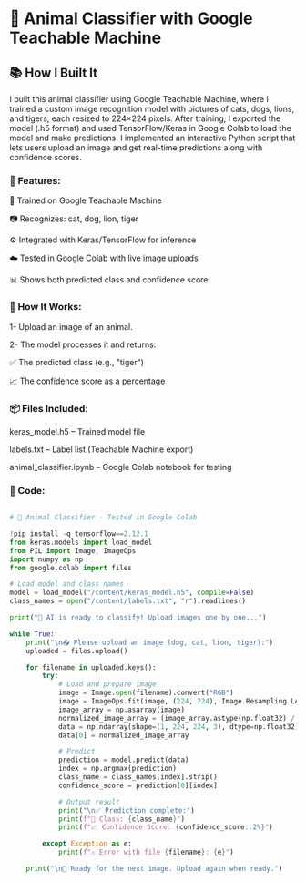 # 🐾 Animal Classifier with Google Teachable Machine

## 📚 How I Built It

I built this animal classifier using Google Teachable Machine, where I trained a custom image recognition model with pictures of cats, dogs, lions, and tigers, each resized to 224×224 pixels. After training, I exported the model (.h5 format) and used TensorFlow/Keras in Google Colab to load the model and make predictions. I implemented an interactive Python script that lets users upload an image and get real-time predictions along with confidence scores.


### 🚀 Features:

🔧 Trained on Google Teachable Machine

📷 Recognizes: cat, dog, lion, tiger

⚙️ Integrated with Keras/TensorFlow for inference

☁️ Tested in Google Colab with live image uploads

📊 Shows both predicted class and confidence score

### 🧠 How It Works:

1- Upload an image of an animal.

2- The model processes it and returns:

✅ The predicted class (e.g., "tiger")

📈 The confidence score as a percentage

### 📦 Files Included:

keras_model.h5 – Trained model file

labels.txt – Label list (Teachable Machine export)

animal_classifier.ipynb – Google Colab notebook for testing

### 🧾 Code:

```python

# 🐾 Animal Classifier - Tested in Google Colab

!pip install -q tensorflow==2.12.1
from keras.models import load_model
from PIL import Image, ImageOps
import numpy as np
from google.colab import files

# Load model and class names
model = load_model("/content/keras_model.h5", compile=False)
class_names = open("/content/labels.txt", "r").readlines()

print("🧠 AI is ready to classify! Upload images one by one...")

while True:
    print("\n📤 Please upload an image (dog, cat, lion, tiger):")
    uploaded = files.upload()

    for filename in uploaded.keys():
        try:
            # Load and prepare image
            image = Image.open(filename).convert("RGB")
            image = ImageOps.fit(image, (224, 224), Image.Resampling.LANCZOS)
            image_array = np.asarray(image)
            normalized_image_array = (image_array.astype(np.float32) / 127.5) - 1
            data = np.ndarray(shape=(1, 224, 224, 3), dtype=np.float32)
            data[0] = normalized_image_array

            # Predict
            prediction = model.predict(data)
            index = np.argmax(prediction)
            class_name = class_names[index].strip()
            confidence_score = prediction[0][index]

            # Output result
            print("\n✅ Prediction complete:")
            print(f"🐾 Class: {class_name}")
            print(f"📈 Confidence Score: {confidence_score:.2%}")

        except Exception as e:
            print(f"⚠️ Error with file {filename}: {e}")

    print("\n🔁 Ready for the next image. Upload again when ready.")












